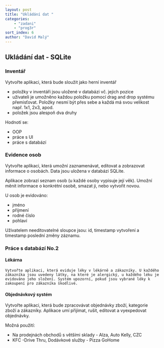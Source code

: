 ```yaml
---
layout: post
title: "Ukládání dat "
categories:
    - "zadani"
    - "prog3r"
sort_index: 6
author: "David Malý"
--- 
```



## Ukládání dat - SQLite

### Inventář


Vytvořte aplikaci, která bude sloužit jako herní inventář


- položky v inventáři jsou uložené v databázi vč. jejich pozice
- uživateli je umožněno každou položku pomocí drag and drop systému přemisťovat. Položky nesmí být přes sebe a každá má svou velikost např. 1x1, 2x3, apod.
- položek jsou alespoň dva druhy



Hodnotí se:


- OOP
- práce s UI
- práce s databází


### Evidence osob


Vytvořte aplikaci, která umožní zaznamenávat, editovat a zobrazovat informace o osobách. Data jsou uložena v databázi SQLite.



Aplikace zobrazí seznam osob (u každé osoby vypisuje její věk). Umožní měnit informace o konkrétní osobě, smazat ji, nebo vytvořit novou.



U osob je evidováno:


- jméno
- přijmení
- rodné číslo
- pohlaví



Uživatelem needitovatelné sloupce jsou: id, timestamp vytvoření a timestamp poslední změny záznamu.


### Práce s databází No.2

#### Lékárna


    Vytvořte aplikaci, která eviduje léky v lékárně a zákazníky. U každého zákazníka jsou uvedeny látky, na které je alergický, u každého léku je evidováno jeho složení. Systém upozorní, pokud jsou vybrané léky k zakoupení pro zákazníka škodlivé.


#### Objednávkový systém


Vytvořte aplikaci, která bude zpracovávat objednávky zboží, kategorie zboží a zákazníky. Aplikace umí přijímat, rušit, editovat a vyexpedovat objednávky.



Možná použití:


- Na prodejnách obchodů s většími sklady - Alza, Auto Kelly, CZC
- KFC -Drive Thru, Dodávkové služby - Pizza GoHome

